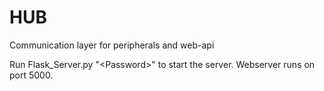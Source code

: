 # HUB
Communication layer for peripherals and web-api

Run Flask_Server.py "\<Password\>" to start the server.
Webserver runs on port 5000.
